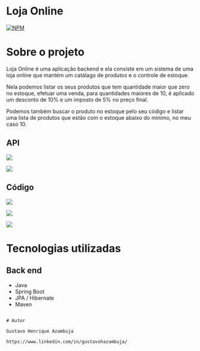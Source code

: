 # Loja Online
[![NPM](https://img.shields.io/npm/l/react)](https://github.com/devsuperior/sds1-wmazoni/blob/master/LICENSE) 

# Sobre o projeto

Loja Online é uma aplicação backend e ela consiste em um sistema de uma loja online que mantém um catálago de produtos e o controle de estoque.

Nela podemos listar os seus produtos que tem quantidade maior que zero no estoque, efetuar uma venda, para quantidades maiores de 10, é aplicado um desconto de 10% e um imposto de 5% no preço final.

Podemos também buscar o produto no estoque pelo seu código e listar uma lista de produtos que estão com o estoque abaixo do mínimo, no meu caso 10.

## API
![](https://github.com/gustavoHazambuja/Images/blob/main/LojaOnline/API.png)

![](https://github.com/gustavoHazambuja/Images/blob/main/LojaOnline/API2.png)

## Código
![](https://github.com/gustavoHazambuja/Images/blob/main/LojaOnline/Codigo.png)

![](https://github.com/gustavoHazambuja/Images/blob/main/LojaOnline/Codigo2.png)

![](https://github.com/gustavoHazambuja/Images/blob/main/LojaOnline/Codigo3.png)

# Tecnologias utilizadas
## Back end
- Java
- Spring Boot
- JPA / Hibernate
- Maven


```

# Autor

Gustavo Henrique Azambuja

https://www.linkedin.com/in/gustavohazambuja/

